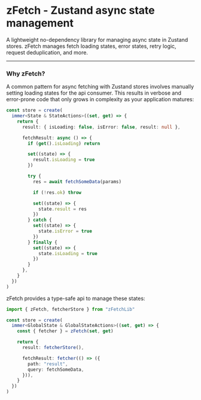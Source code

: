 # zFetch - Zustand async state management

A lightweight no-dependency library for managing async state in Zustand stores. zFetch manages fetch loading states, error states, retry logic, request deduplication, and more. 

<hr />

### Why zFetch?
A common pattern for async fetching with Zustand stores involves manually setting loading states for the api consumer. This results in verbose and error-prone code that only grows in complexity as your application matures:

```typescript
const store = create(
  immer<State & StateActions>((set, get) => {
    return {
      result: { isLoading: false, isError: false, result: null },

      fetchResult: async () => {
        if (get().isLoading) return

        set((state) => {
          result.isLoading = true
        })

        try {
          res = await fetchSomeData(params)

          if (!res.ok) throw

          set((state) => {
            state.result = res
          })
        } catch {
          set((state) => {
            state.isError = true
          })
        } finally {
          set((state) => {
            state.isLoading = true
          })
        }
      },
    }
  })
)

```

zFetch provides a type-safe api to manage these states:

```typescript
import { zFetch, fetcherStore } from "zFetchLib"

const store = create(
  immer<GlobalState & GlobalStateActions>((set, get) => {
    const { fetcher } = zFetch(set, get)

    return {
      result: fetcherStore(),

      fetchResult: fetcher(() => ({
        path: "result",
        query: fetchSomeData,
      })),
    }
  })
)
```
